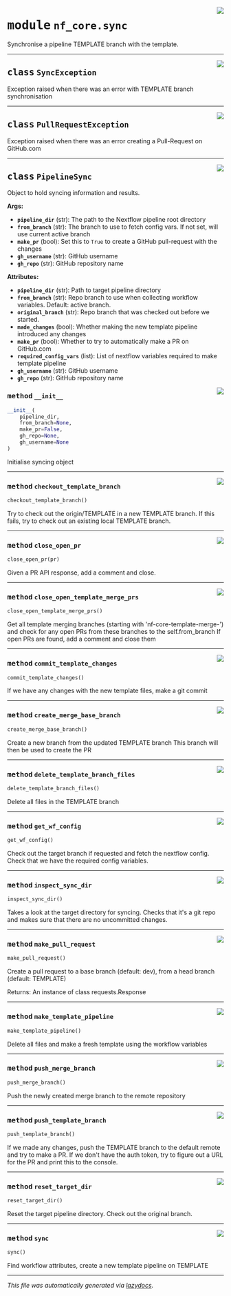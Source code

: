<!-- markdownlint-disable -->

<a href="../../../../../../tools/nf_core/sync.py#L0"><img align="right" style="float:right;" src="https://img.shields.io/badge/-source-cccccc?style=flat-square"></a>

# <kbd>module</kbd> `nf_core.sync`

Synchronise a pipeline TEMPLATE branch with the template.

---

<a href="../../../../../../tools/nf_core/sync.py#L24"><img align="right" style="float:right;" src="https://img.shields.io/badge/-source-cccccc?style=flat-square"></a>

## <kbd>class</kbd> `SyncException`

Exception raised when there was an error with TEMPLATE branch synchronisation

---

<a href="../../../../../../tools/nf_core/sync.py#L30"><img align="right" style="float:right;" src="https://img.shields.io/badge/-source-cccccc?style=flat-square"></a>

## <kbd>class</kbd> `PullRequestException`

Exception raised when there was an error creating a Pull-Request on GitHub.com

---

<a href="../../../../../../tools/nf_core/sync.py#L36"><img align="right" style="float:right;" src="https://img.shields.io/badge/-source-cccccc?style=flat-square"></a>

## <kbd>class</kbd> `PipelineSync`

Object to hold syncing information and results.

**Args:**

- <b>`pipeline_dir`</b> (str): The path to the Nextflow pipeline root directory
- <b>`from_branch`</b> (str): The branch to use to fetch config vars. If not set, will use current active branch
- <b>`make_pr`</b> (bool): Set this to `True` to create a GitHub pull-request with the changes
- <b>`gh_username`</b> (str): GitHub username
- <b>`gh_repo`</b> (str): GitHub repository name

**Attributes:**

- <b>`pipeline_dir`</b> (str): Path to target pipeline directory
- <b>`from_branch`</b> (str): Repo branch to use when collecting workflow variables. Default: active branch.
- <b>`original_branch`</b> (str): Repo branch that was checked out before we started.
- <b>`made_changes`</b> (bool): Whether making the new template pipeline introduced any changes
- <b>`make_pr`</b> (bool): Whether to try to automatically make a PR on GitHub.com
- <b>`required_config_vars`</b> (list): List of nextflow variables required to make template pipeline
- <b>`gh_username`</b> (str): GitHub username
- <b>`gh_repo`</b> (str): GitHub repository name

<a href="../../../../../../tools/nf_core/sync.py#L57"><img align="right" style="float:right;" src="https://img.shields.io/badge/-source-cccccc?style=flat-square"></a>

### <kbd>method</kbd> `__init__`

```python
__init__(
    pipeline_dir,
    from_branch=None,
    make_pr=False,
    gh_repo=None,
    gh_username=None
)
```

Initialise syncing object

---

<a href="../../../../../../tools/nf_core/sync.py#L185"><img align="right" style="float:right;" src="https://img.shields.io/badge/-source-cccccc?style=flat-square"></a>

### <kbd>method</kbd> `checkout_template_branch`

```python
checkout_template_branch()
```

Try to check out the origin/TEMPLATE in a new TEMPLATE branch. If this fails, try to check out an existing local TEMPLATE branch.

---

<a href="../../../../../../tools/nf_core/sync.py#L383"><img align="right" style="float:right;" src="https://img.shields.io/badge/-source-cccccc?style=flat-square"></a>

### <kbd>method</kbd> `close_open_pr`

```python
close_open_pr(pr)
```

Given a PR API response, add a comment and close.

---

<a href="../../../../../../tools/nf_core/sync.py#L345"><img align="right" style="float:right;" src="https://img.shields.io/badge/-source-cccccc?style=flat-square"></a>

### <kbd>method</kbd> `close_open_template_merge_prs`

```python
close_open_template_merge_prs()
```

Get all template merging branches (starting with 'nf-core-template-merge-') and check for any open PRs from these branches to the self.from_branch If open PRs are found, add a comment and close them

---

<a href="../../../../../../tools/nf_core/sync.py#L239"><img align="right" style="float:right;" src="https://img.shields.io/badge/-source-cccccc?style=flat-square"></a>

### <kbd>method</kbd> `commit_template_changes`

```python
commit_template_changes()
```

If we have any changes with the new template files, make a git commit

---

<a href="../../../../../../tools/nf_core/sync.py#L266"><img align="right" style="float:right;" src="https://img.shields.io/badge/-source-cccccc?style=flat-square"></a>

### <kbd>method</kbd> `create_merge_base_branch`

```python
create_merge_base_branch()
```

Create a new branch from the updated TEMPLATE branch This branch will then be used to create the PR

---

<a href="../../../../../../tools/nf_core/sync.py#L200"><img align="right" style="float:right;" src="https://img.shields.io/badge/-source-cccccc?style=flat-square"></a>

### <kbd>method</kbd> `delete_template_branch_files`

```python
delete_template_branch_files()
```

Delete all files in the TEMPLATE branch

---

<a href="../../../../../../tools/nf_core/sync.py#L157"><img align="right" style="float:right;" src="https://img.shields.io/badge/-source-cccccc?style=flat-square"></a>

### <kbd>method</kbd> `get_wf_config`

```python
get_wf_config()
```

Check out the target branch if requested and fetch the nextflow config. Check that we have the required config variables.

---

<a href="../../../../../../tools/nf_core/sync.py#L137"><img align="right" style="float:right;" src="https://img.shields.io/badge/-source-cccccc?style=flat-square"></a>

### <kbd>method</kbd> `inspect_sync_dir`

```python
inspect_sync_dir()
```

Takes a look at the target directory for syncing. Checks that it's a git repo and makes sure that there are no uncommitted changes.

---

<a href="../../../../../../tools/nf_core/sync.py#L301"><img align="right" style="float:right;" src="https://img.shields.io/badge/-source-cccccc?style=flat-square"></a>

### <kbd>method</kbd> `make_pull_request`

```python
make_pull_request()
```

Create a pull request to a base branch (default: dev), from a head branch (default: TEMPLATE)

Returns: An instance of class requests.Response

---

<a href="../../../../../../tools/nf_core/sync.py#L219"><img align="right" style="float:right;" src="https://img.shields.io/badge/-source-cccccc?style=flat-square"></a>

### <kbd>method</kbd> `make_template_pipeline`

```python
make_template_pipeline()
```

Delete all files and make a fresh template using the workflow variables

---

<a href="../../../../../../tools/nf_core/sync.py#L292"><img align="right" style="float:right;" src="https://img.shields.io/badge/-source-cccccc?style=flat-square"></a>

### <kbd>method</kbd> `push_merge_branch`

```python
push_merge_branch()
```

Push the newly created merge branch to the remote repository

---

<a href="../../../../../../tools/nf_core/sync.py#L255"><img align="right" style="float:right;" src="https://img.shields.io/badge/-source-cccccc?style=flat-square"></a>

### <kbd>method</kbd> `push_template_branch`

```python
push_template_branch()
```

If we made any changes, push the TEMPLATE branch to the default remote and try to make a PR. If we don't have the auth token, try to figure out a URL for the PR and print this to the console.

---

<a href="../../../../../../tools/nf_core/sync.py#L418"><img align="right" style="float:right;" src="https://img.shields.io/badge/-source-cccccc?style=flat-square"></a>

### <kbd>method</kbd> `reset_target_dir`

```python
reset_target_dir()
```

Reset the target pipeline directory. Check out the original branch.

---

<a href="../../../../../../tools/nf_core/sync.py#L89"><img align="right" style="float:right;" src="https://img.shields.io/badge/-source-cccccc?style=flat-square"></a>

### <kbd>method</kbd> `sync`

```python
sync()
```

Find workflow attributes, create a new template pipeline on TEMPLATE

---

_This file was automatically generated via [lazydocs](https://github.com/ml-tooling/lazydocs)._
